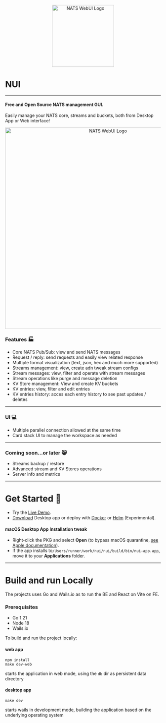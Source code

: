 <p align="center">
  <img width=200px src=https://github.com/nats-nui/nui/assets/22039194/626b87c8-66ba-433c-8785-dc934b61cbe2" alt="NATS WebUI Logo"/> 
</p>

# NUI
---
#### Free and Open Source NATS management GUI.
Easily manage your NATS core, streams and buckets, both from Desktop App or Web interface!

<p align="center">
  <img width=650px src="https://github.com/nats-nui/nui/assets/22039194/9a0221e4-b63c-4964-ad89-1fd6d9d54424" alt="NATS WebUI Logo"/> 
</p>



### Features :factory:

- Core NATS Pub/Sub: view and send NATS messages
- Request / reply: send requests and easily view related response
- Multiple format visualization (text, json, hex and much more supported)
- Streams management: view, create adn tweak stream configs
- Stream messages: view, filter and operate with stream messages
- Stream operations like purge and message deletion
- KV Store management: View and create KV buckets
- KV entries: view, filter and edit entries
- KV entries history: acces each entry history to see past updates / deletes
---
### UI :computer:

- Multiple parallel connection allowed at the same time
- Card stack UI to manage the workspace as needed

---
### Coming soon...or later 😸

- Streams backup / restore
- Advanced stream and KV Stores operations
- Server info and metrics

---
# Get Started 🚀
- Try the [Live Demo](https://natsnui.app/demo/).
- [Download](https://natsnui.app/downloads/) Desktop app or deploy with [Docker](https://natsnui.app/downloads/#deploying-with-docker) or [Helm](https://github.com/nats-nui/k8s) (Experimental).

#### macOS Desktop App Installation tweak
- Right-click the PKG and select **Open** (to bypass macOS quarantine, [see Apple documentation](https://support.apple.com/guide/mac-help/open-a-mac-app-from-an-unknown-developer-mh40616/mac)).
- If the app installs to`/Users/runner/work/nui/nui/build/bin/nui-app.app`, move it to your **Applications** folder.
---

# Build and run Locally
The projects uses Go and Wails.io as to run the BE and React on Vite on FE.

### Prerequisites
- Go 1.21
- Node 18
- Wails.io

To build and run the project locally:

#### web app
```
npm install
make dev-web
```
starts the application in web mode, using the `db` dir as persistent data directory

#### desktop app
```
make dev
```
starts wails in development mode, building the application based on the underlying operating system
